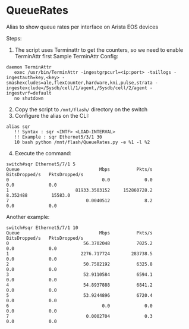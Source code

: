 # QueueRates
Alias to show queue rates per interface on Arista EOS devices

Steps: 

1. The script uses Terminattr to get the counters, so we need to enable TerminAttr first
Sample TerminAttr Config:
```
daemon TerminAttr
   exec /usr/bin/TerminAttr -ingestgrpcurl=<ip:port> -taillogs -ingestauth=key,<key> -smashexcludes=ale,flexCounter,hardware,kni,pulse,strata -ingestexclude=/Sysdb/cell/1/agent,/Sysdb/cell/2/agent -ingestvrf=default
   no shutdown
```
2. Copy the script to ```/mnt/flash/``` directory on the switch
3. Configure the alias on the CLI:
```
alias sqr
   !! Syntax : sqr <INTF> <LOAD-INTERVAL>
   !! Example : sqr Ethernet5/3/1 30
   10 bash python /mnt/flash/QueueRates.py -e %1 -l %2
```

4. Execute the command:

```
switch#sqr Ethernet5/7/1 5
Queue                              Mbps          Pkts/s   BitsDropped/s   PktsDropped/s
0                                   0.0             0.0             0.0             0.0
1                         81933.3503152     152860728.2        8.352488         15583.0
7                             0.0040512             8.2             0.0             0.0
```
Another example:
```
switch#sqr Ethernet5/7/1 10
Queue                              Mbps          Pkts/s   BitsDropped/s   PktsDropped/s
0                            56.3702048          7025.2             0.0             0.0
1                           2276.717724        283738.5             0.0             0.0
2                            50.7582192          6325.8             0.0             0.0
3                            52.9110584          6594.1             0.0             0.0
4                            54.8937888          6841.2             0.0             0.0
5                            53.9244896          6720.4             0.0             0.0
6                                   0.0             0.0             0.0             0.0
7                             0.0002704             0.3             0.0             0.0
```
